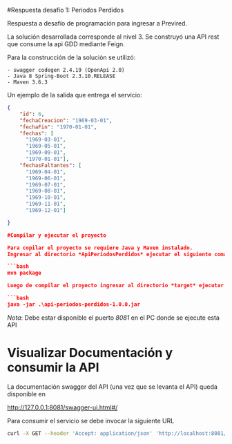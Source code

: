 #Respuesta desafío 1: Periodos Perdidos

Respuesta a desafío de programación para ingresar a Previred.

La solución desarrollada corresponde al nivel 3.  Se construyó una API rest que consume la api GDD mediante Feign.

Para la construcción de la solución se utilizó:

	- swagger codegen 2.4.19 (OpenApi 2.0)
	- Java 8 Spring-Boot 2.3.10.RELEASE
	- Maven 3.6.3


Un ejemplo de la salida que entrega el servicio:

```json
{
    "id": 6,
    "fechaCreacion": "1969-03-01",
    "fechaFin": "1970-01-01",
    "fechas": [
      "1969-03-01",
      "1969-05-01",
      "1969-09-01",
      "1970-01-01"],
    "fechasFaltantes": [
      "1969-04-01",
      "1969-06-01",
      "1969-07-01",
      "1969-08-01",
      "1969-10-01",
      "1969-11-01",
      "1969-12-01"]

}

#Compilar y ejecutar el proyecto

Para copilar el proyecto se requiere Java y Maven instalado.
Ingresar al directorio *ApiPeriodosPerdidos* ejecutar el siguiente comando *maven*

```bash
mvn package

Luego de compilar el proyecto ingresar al directorio *target* ejecutar el siguiente comando *java*

```bash
java -jar .\api-periodos-perdidos-1.0.0.jar
```
*Nota*:
Debe estar disponible el puerto *8081* en el PC donde se ejecute esta API

# Visualizar Documentación y consumir la API

La documentación swagger del API (una vez que se levanta el API) queda disponible en

http://127.0.0.1:8081/swagger-ui.html#/

Para consumir el servicio se debe invocar la siguiente URL

```bash
curl -X GET --header 'Accept: application/json' 'http://localhost:8081/periodos-perdidos/api/'